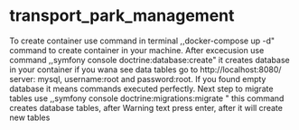 # transport_park_management

To create container use command in terminal ,,docker-compose up -d" command to create container in your machine. After excecusion use command ,,symfony console doctrine:database:create" it creates database in your container if you wana see data tables go to http://localhost:8080/ server: mysql, username:root and password:root. If you found empty database it means commands executed perfectly. Next step to migrate tables use ,,symfony console doctrine:migrations:migrate
" this command creates database tables, after Warning text press enter, after it will create new tables